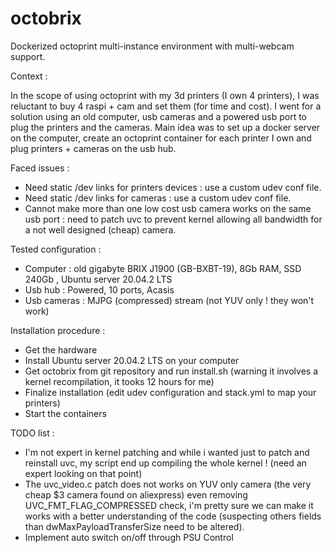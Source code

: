 # octobrix
Dockerized octoprint multi-instance environment with multi-webcam support.

Context :

In the scope of using octoprint with my 3d printers (I own 4 printers), I was reluctant to buy 4 raspi + cam and set them (for time and cost).
I went for a solution using an old computer, usb cameras and a powered usb port to plug the printers and the cameras.
Main idea was to set up a docker server on the computer, create an octoprint container for each printer I own and plug printers + cameras on the usb hub. 

Faced issues :

- Need static /dev links for printers devices : use a custom udev conf file.
- Need static /dev links for cameras : use a custom udev conf file.
- Cannot make more than one low cost usb camera works on the same usb port : need to patch uvc to prevent kernel allowing all bandwidth for a not well designed (cheap) camera. 

Tested configuration :

- Computer : old gigabyte BRIX J1900 (GB-BXBT-19), 8Gb RAM, SSD 240Gb , Ubuntu server 20.04.2 LTS
- Usb hub : Powered, 10 ports, Acasis
- Usb cameras : MJPG (compressed) stream (not YUV only ! they won't work) 

Installation procedure :

- Get the hardware 
- Install Ubuntu server 20.04.2 LTS on your computer
- Get octobrix from git repository and run install.sh (warning it involves a kernel recompilation, it tooks 12 hours for me)
- Finalize installation (edit udev configuration and stack.yml to map your printers)
- Start the containers

TODO list :

- I'm not expert in kernel patching and while i wanted just to patch and reinstall uvc, my script end up compiling the whole kernel ! (need an expert looking on that point)
- The uvc_video.c patch does not works on YUV only camera (the very cheap $3 camera found on aliexpress) even removing UVC_FMT_FLAG_COMPRESSED check, i'm pretty sure we can make it works with a better understanding of the code (suspecting others fields than dwMaxPayloadTransferSize need to be altered).
- Implement auto switch on/off through PSU Control
